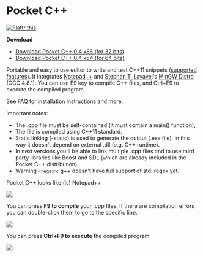 Pocket C++
==========

<a href="http://flattr.com/thing/1397406/Pocket-C" target="_blank"><img src="http://api.flattr.com/button/flattr-badge-large.png" alt="Flattr this" title="Flattr this" border="0" /></a>

**Download**

* [Download Pocket C++ 0.4 x86 (for 32 bits)](https://github.com/dacap/pocketcpp/releases/download/v0.4/pocketcpp-0.4-x86.exe)
* [Download Pocket C++ 0.4 x64 (for 64 bits)](https://github.com/dacap/pocketcpp/releases/download/v0.4/pocketcpp-0.4-x64.exe)

Portable and easy to use editor to write and test C++11 snippets ([supported features](http://gcc.gnu.org/gcc-4.8/cxx0x_status.html)). It integrates [Notepad++](http://notepad-plus-plus.org/) and [Stephan T. Lavavej](http://nuwen.net/stl.html)'s [MinGW Distro](http://nuwen.net/mingw.html) (GCC 4.8.1). You can use F9 key to compile C++ files, and Ctrl+F9 to execute the compiled program.

See [FAQ](https://github.com/dacap/pocketcpp/wiki/FAQ) for installation instructions and more.

Important notes:

  * The .cpp file must be self-contained (it must contain a main() function),
  * The file is compiled using C++11 standard.
  * Static linking (-static) is used to generate the output (.exe file), in this way it doesn't depend on external .dll (e.g. C++ runtime).
  * In next versions you'll be able to link multiple .cpp files and to use third party libraries like Boost and SDL (which are already included in the Pocket C++ distribution)
  * Warning `<regex>`: g++ doesn't have full support of std::regex yet.

Pocket C++ looks like (is) Notepad++

<img src="https://lh5.googleusercontent.com/-4IpNYHlsLTI/Tn8uctVfRiI/AAAAAAAAAtc/0SHaacR1lk8/s800/pocket_main.png" />

You can press **F9 to compile** your .cpp files. If there are compilation errors you can double-click them to go to the specific line.

<img src="https://lh3.googleusercontent.com/-WGs4vSSLB34/Tn8viHwLCeI/AAAAAAAAAto/pTa-KIwbiSE/s800/pocket_compilation.png" />

You can press **Ctrl+F9 to execute** the compiled program

<img src="https://lh6.googleusercontent.com/-Yl8XG_GlWHM/Tn8wBzWP-5I/AAAAAAAAAt0/F63okFqkkLI/s800/pocket_run.png" />

